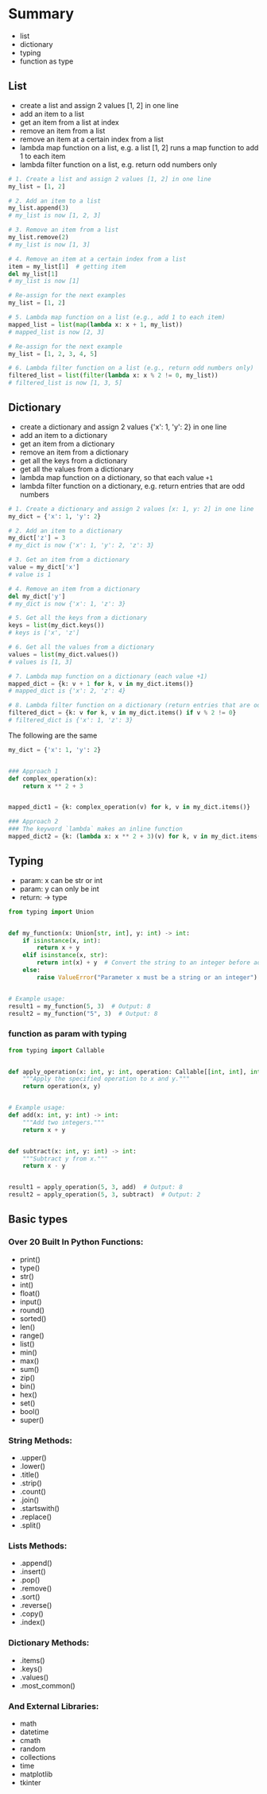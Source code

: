 # Summary

* list
* dictionary
* typing
* function as type

## List

* create a list and assign 2 values [1, 2] in one line
* add an item to a list
* get an item from a list at index
* remove an item from a list
* remove an item at a certain index from a list
* lambda map function on a list, e.g. a list [1, 2] runs a map function to add 1 to each item
* lambda filter function on a list, e.g. return odd numbers only

```python
# 1. Create a list and assign 2 values [1, 2] in one line
my_list = [1, 2]

# 2. Add an item to a list
my_list.append(3)
# my_list is now [1, 2, 3]

# 3. Remove an item from a list
my_list.remove(2)
# my_list is now [1, 3]

# 4. Remove an item at a certain index from a list
item = my_list[1]  # getting item
del my_list[1]
# my_list is now [1]

# Re-assign for the next examples
my_list = [1, 2]

# 5. Lambda map function on a list (e.g., add 1 to each item)
mapped_list = list(map(lambda x: x + 1, my_list))
# mapped_list is now [2, 3]

# Re-assign for the next example
my_list = [1, 2, 3, 4, 5]

# 6. Lambda filter function on a list (e.g., return odd numbers only)
filtered_list = list(filter(lambda x: x % 2 != 0, my_list))
# filtered_list is now [1, 3, 5]
```

## Dictionary

* create a dictionary and assign 2 values {'x': 1, 'y': 2} in one line
* add an item to a dictionary
* get an item from a dictionary
* remove an item from a dictionary
* get all the keys from a dictionary
* get all the values from a dictionary
* lambda map function on a dictionary, so that each value `+1`
* lambda filter function on a dictionary, e.g. return entries that are odd numbers

```python
# 1. Create a dictionary and assign 2 values [x: 1, y: 2] in one line
my_dict = {'x': 1, 'y': 2}

# 2. Add an item to a dictionary
my_dict['z'] = 3
# my_dict is now {'x': 1, 'y': 2, 'z': 3}

# 3. Get an item from a dictionary
value = my_dict['x']
# value is 1

# 4. Remove an item from a dictionary
del my_dict['y']
# my_dict is now {'x': 1, 'z': 3}

# 5. Get all the keys from a dictionary
keys = list(my_dict.keys())
# keys is ['x', 'z']

# 6. Get all the values from a dictionary
values = list(my_dict.values())
# values is [1, 3]

# 7. Lambda map function on a dictionary (each value +1)
mapped_dict = {k: v + 1 for k, v in my_dict.items()}
# mapped_dict is {'x': 2, 'z': 4}

# 8. Lambda filter function on a dictionary (return entries that are odd numbers)
filtered_dict = {k: v for k, v in my_dict.items() if v % 2 != 0}
# filtered_dict is {'x': 1, 'z': 3}
```

The following are the same

```python
my_dict = {'x': 1, 'y': 2}


### Approach 1
def complex_operation(x):
    return x ** 2 + 3


mapped_dict1 = {k: complex_operation(v) for k, v in my_dict.items()}

### Approach 2
### The keyword `lambda` makes an inline function
mapped_dict2 = {k: (lambda x: x ** 2 + 3)(v) for k, v in my_dict.items()}
```

## Typing

* param: x can be str or int
* param: y can only be int
* return: -> type

```python
from typing import Union


def my_function(x: Union[str, int], y: int) -> int:
    if isinstance(x, int):
        return x + y
    elif isinstance(x, str):
        return int(x) + y  # Convert the string to an integer before adding y
    else:
        raise ValueError("Parameter x must be a string or an integer")


# Example usage:
result1 = my_function(5, 3)  # Output: 8
result2 = my_function("5", 3)  # Output: 8

```

### function as param with typing

```python
from typing import Callable


def apply_operation(x: int, y: int, operation: Callable[[int, int], int]) -> int:
    """Apply the specified operation to x and y."""
    return operation(x, y)


# Example usage:
def add(x: int, y: int) -> int:
    """Add two integers."""
    return x + y


def subtract(x: int, y: int) -> int:
    """Subtract y from x."""
    return x - y


result1 = apply_operation(5, 3, add)  # Output: 8
result2 = apply_operation(5, 3, subtract)  # Output: 2
```

## Basic types

### Over 20 Built In Python Functions:

* print()
* type()
* str()
* int()
* float()
* input()
* round()
* sorted()
* len()
* range()
* list()
* min()
* max()
* sum()
* zip()
* bin()
* hex()
* set()
* bool()
* super()

### String Methods:

* .upper()
* .lower()
* .title()
* .strip()
* .count()
* .join()
* .startswith()
* .replace()
* .split()

### Lists Methods:

* .append()
* .insert()
* .pop()
* .remove()
* .sort()
* .reverse()
* .copy()
* .index()

### Dictionary Methods:

* .items()
* .keys()
* .values()
* .most_common()

### And External Libraries:

* math
* datetime
* cmath
* random
* collections
* time
* matplotlib
* tkinter
